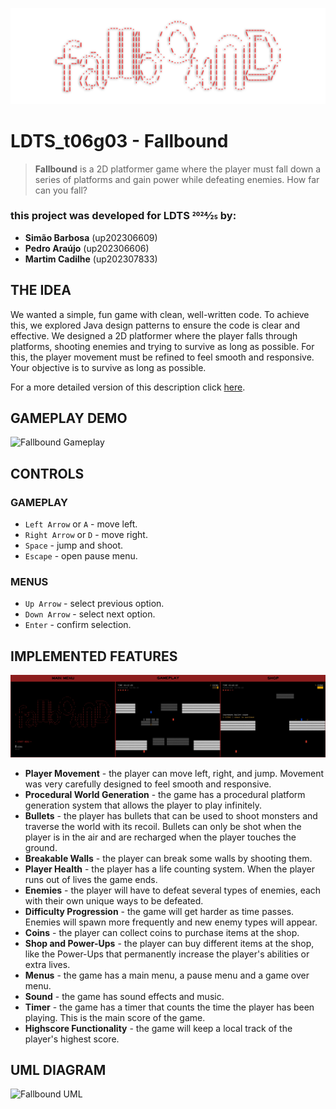 ![bannerFallbound](./docs/img/bannerFallbound.png)

# LDTS_t06g03 - Fallbound

> **Fallbound** is a 2D platformer game where the player must fall down a series of platforms and gain power while
> defeating enemies. How far can you fall?

### this project was developed for LDTS 2024⁄25 by:

- **Simão Barbosa** (up202306609)
- **Pedro Araújo** (up202306606)
- **Martim Cadilhe** (up202307833)

## THE IDEA

We wanted a simple, fun game with clean, well-written code. To achieve this, we explored Java design patterns to ensure
the code is clear and effective. We designed a 2D platformer where the player falls through platforms, shooting enemies
and trying to survive as long as possible. For this, the player movement must be refined to feel smooth and responsive.
Your objective is to survive as long as possible.

For a more detailed version of this description click [here](./docs/README.md).

## GAMEPLAY DEMO

![Fallbound Gameplay](./docs/img/screenshots/gameplay.gif)

## CONTROLS

### GAMEPLAY

- `Left Arrow` or `A` - move left.
- `Right Arrow` or `D` - move right.
- `Space` - jump and shoot.
- `Escape` - open pause menu.

### MENUS

- `Up Arrow` - select previous option.
- `Down Arrow` - select next option.
- `Enter` - confirm selection.

## IMPLEMENTED FEATURES

![Fallbound Features](./docs/img/screenshots/fallboundFeatures.png)

- **Player Movement** - the player can move left, right, and jump. Movement was very carefully designed to feel smooth
  and responsive.
- **Procedural World Generation** - the game has a procedural platform generation system that allows the player to play
  infinitely.
- **Bullets** - the player has bullets that can be used to shoot monsters and traverse the world with its recoil.
  Bullets can only be shot when the player is in the air and are recharged when the player touches the ground.
- **Breakable Walls** - the player can break some walls by shooting them.
- **Player Health** - the player has a life counting system. When the player runs out of lives the game ends.
- **Enemies** - the player will have to defeat several types of enemies, each with their own unique ways to be defeated.
- **Difficulty Progression** - the game will get harder as time passes. Enemies will spawn more frequently and new enemy
  types will appear.
- **Coins** - the player can collect coins to purchase items at the shop.
- **Shop and Power-Ups** - the player can buy different items at the shop, like the Power-Ups that permanently increase
  the player's abilities or extra lives.
- **Menus** - the game has a main menu, a pause menu and a game over menu.
- **Sound** - the game has sound effects and music.
- **Timer** - the game has a timer that counts the time the player has been playing. This is the main score of the game.
- **Highscore Functionality** - the game will keep a local track of the player's highest score.

## UML DIAGRAM

![Fallbound UML](./docs/img/uml/FallboundUML.png)





